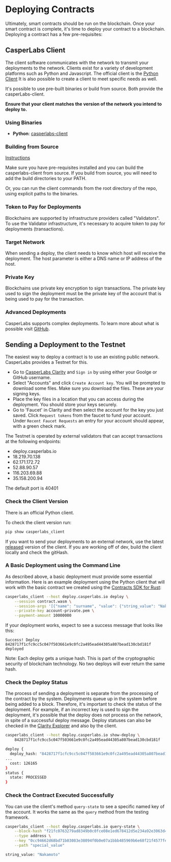 # Deploying Contracts

Ultimately, smart contracts should be run on the blockchain.  Once your smart contract is complete, it's time to deploy your contract to a blockchain.  Deploying a contract has a few pre-requisites:

## CasperLabs Client
The client software communicates with the network to transmit your deployments to the network.  Clients exist for a variety of development platforms such as Python and Javascript.  The official client is the [Python Client](https://github.com/CasperLabs/client-py) It is also possible to create a client to meet specific needs as well.

It's possible to use pre-built binaries or build from source. Both provide the casperLabs-client.

**Ensure that your client matches the version of the network you intend to deploy to.**

### Using Binaries

* **Python**: [casperlabs-client](https://github.com/CasperLabs/client-py)

### Building from Source
[Instructions](https://github.com/CasperLabs/client-py/blob/master/README.md)

Make sure you have pre-requisites installed and you can build the casperlabs-client from source. If you build from source, you will need to add the build directories to your PATH.

Or, you can run the client commands from the root directory of the repo, using explicit paths to the binaries.

### Token to Pay for Deployments
Blockchains are supported by infrastructure providers called "Validators". To use the Validator infrastructure, it's necessary to acquire token to pay for deployments (transactions).

### Target Network
When sending a deploy, the client needs to know which host will receive the deployment.  The host parameter is either a DNS name or IP address of the host.

### Private Key
Blockchains use private key encryption to sign transactions.  The  private key used to sign the deployment must be the private key of the account that is being used to pay for the transaction.

### Advanced Deployments
CasperLabs supports complex deployments.  To learn more about what is possible visit [GitHub](https://github.com/CasperLabs/CasperLabs/blob/master/docs/CONTRACTS%2Emd).

## Sending a Deployment to the Testnet

The easiest way to deploy a contract is to use an existing public network.  CasperLabs provides a Testnet for this.

* Go to [CasperLabs Clarity](https://clarity.casperlabs.io) and ```Sign in``` by using either your Goolge or GitHub username.
* Select "Accounts" and click ```Create Account key```.  You will be prompted to download some files. Make sure you download the files. These are your signing keys.
* Place the key files in a location that you can access during the deployment.  You should store your keys securely.
* Go to 'Faucet' in Clarity and then select the account for the key you just saved.  Click ```Request tokens``` from the faucet to fund your account.  Under ```Recent Faucet Requests``` an entry for your account should appear, with a green check mark.


The Testnet is operated by external validators that can accept transactions at the following endpoints:

* deploy.casperlabs.io
* 18.219.70.138
* 62.171.172.72
* 52.88.90.57
* 116.203.69.88
* 35.158.200.94

The default port is 40401

### Check the Client Version
There is an official Python client. 

To check the client version run:

```bash
pip show casperlabs_client
```
If you want to send your deployments to an external network, use the latest [released](https://pypi.org/project/casperlabs-client/) version of the client.  If you are working off of dev, build the client locally and check the gitHash.

### A Basic Deployment using the Command Line
As described above, a basic deployment must provide some essential information. Here is an example deployment using the Python client that will work with the basic contract we created using the [Contracts SDK for Rust](writing-rust-contracts):
```bash
casperlabs_client --host deploy.casperlabs.io deploy \
    --session contract.wasm \
    --session-args '[{"name": "surname", "value": {"string_value": "Nakamoto"}}]' \
    --private-key account-private.pem \
    --payment-amount 10000000
```
If your deployment works, expect to see a success message that looks like this:
```
Success! Deploy 8428717f1cfc9cc5c047f503661e9c0fc2a495ead44305a807bead130cbd181f deployed
```

Note: Each deploy gets a unique hash.  This is part of the cryptographic security of blockchain technology.  No two deploys will ever return the same hash.

### Check the Deploy Status
The process of sending a deployment is separate from the processing of the contract by the system. Deployments queue up in the system before being added to a block.  Therefore, it's important to check the status of the deployment.  For example, if an incorrect key is used to sign the deployment, it's possible that the deploy does not process on the network, in spite of a successful deploy message. Deploy statuses can also be checked in the [Clarity Explorer](https://clarity.casperlabs.io/#/search) and also by the client.

```bash
casperlabs_client --host deploy.casperlabs.io show-deploy \
    8428717f1cfc9cc5c047f503661e9c0fc2a495ead44305a807bead130cbd181f

deploy {
  deploy_hash: "8428717f1cfc9cc5c047f503661e9c0fc2a495ead44305a807bead130cbd181f"
...
  cost: 126165
}
status {
  state: PROCESSED
}

```

### Check the Contract Executed Successfully
You can use the client's method `query-state` to see a specific named key of the account. It works the same as the `query` method from the testing framework.
```bash
casperlabs_client --host deploy.casperlabs.io query-state \
    --block-hash "f21fc0763279ad8349b0c0fce08e1ed678412d5e234a92e3063d4d5a35ee0739" \
    --type address \
    --key "0cc94662d68bd71b03083e38094f0b0e07a1bbb485969b6e68f21f4577fe928a" \
    --path "special_value"

string_value: "Nakamoto"
```
